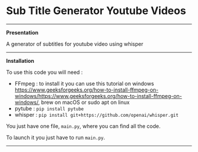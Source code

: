 # Sub Title Generator Youtube Videos

-------------------------------------------------------------------------------------------------------------------------------------------------------------------------------------------------------------------------

**Presentation**

A generator of subtitles for youtube video using whisper

-------------------------------------------------------------------------------------------------------------------------------------------------------------------------------------------------------------------------

**Installation**

To use this code you will need :
- FFmpeg :  to install it you can use this tutorial on windows https://www.geeksforgeeks.org/how-to-install-ffmpeg-on-windows/https://www.geeksforgeeks.org/how-to-install-ffmpeg-on-windows/, brew on macOS or sudo apt on linux
- pytube : ```pip install pytube```
-  whisper : ```pip install git+https://github.com/openai/whisper.git ```

You just have one file, ```main.py```, where you can find all the code.

To launch it you just have to run ```main.py```.

-------------------------------------------------------------------------------------------------------------------------------------------------------------------------------------------------------------------------
